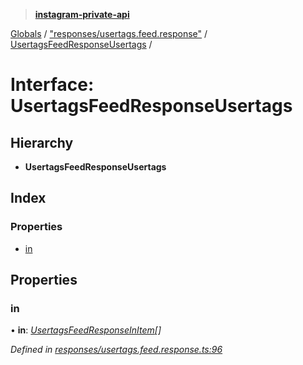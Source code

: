 > **[instagram-private-api](../README.md)**

[Globals](../README.md) / ["responses/usertags.feed.response"](../modules/_responses_usertags_feed_response_.md) / [UsertagsFeedResponseUsertags](_responses_usertags_feed_response_.usertagsfeedresponseusertags.md) /

# Interface: UsertagsFeedResponseUsertags

## Hierarchy

* **UsertagsFeedResponseUsertags**

## Index

### Properties

* [in](_responses_usertags_feed_response_.usertagsfeedresponseusertags.md#in)

## Properties

###  in

• **in**: *[UsertagsFeedResponseInItem](_responses_usertags_feed_response_.usertagsfeedresponseinitem.md)[]*

*Defined in [responses/usertags.feed.response.ts:96](https://github.com/dilame/instagram-private-api/blob/01eb399/src/responses/usertags.feed.response.ts#L96)*